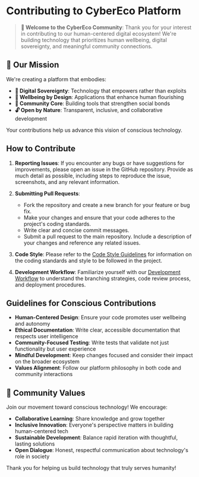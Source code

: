 # Contributing to CyberEco Platform

> **🌿 Welcome to the CyberEco Community**: Thank you for your interest in contributing to our human-centered digital ecosystem! We're building technology that prioritizes human wellbeing, digital sovereignty, and meaningful community connections.

## 🎯 Our Mission

We're creating a platform that embodies:
- **🔐 Digital Sovereignty**: Technology that empowers rather than exploits
- **🌱 Wellbeing by Design**: Applications that enhance human flourishing
- **🤝 Community Core**: Building tools that strengthen social bonds
- **🔓 Open by Nature**: Transparent, inclusive, and collaborative development

Your contributions help us advance this vision of conscious technology.

## How to Contribute

1. **Reporting Issues**: If you encounter any bugs or have suggestions for improvements, please open an issue in the GitHub repository. Provide as much detail as possible, including steps to reproduce the issue, screenshots, and any relevant information.

2. **Submitting Pull Requests**: 
   - Fork the repository and create a new branch for your feature or bug fix.
   - Make your changes and ensure that your code adheres to the project's coding standards.
   - Write clear and concise commit messages.
   - Submit a pull request to the main repository. Include a description of your changes and reference any related issues.

3. **Code Style**: Please refer to the [Code Style Guidelines](code-style.md) for information on the coding standards and style to be followed in the project.

4. **Development Workflow**: Familiarize yourself with our [Development Workflow](development-workflow.md) to understand the branching strategies, code review process, and deployment procedures.

## Guidelines for Conscious Contributions

- **Human-Centered Design**: Ensure your code promotes user wellbeing and autonomy
- **Ethical Documentation**: Write clear, accessible documentation that respects user intelligence
- **Community-Focused Testing**: Write tests that validate not just functionality but user experience
- **Mindful Development**: Keep changes focused and consider their impact on the broader ecosystem
- **Values Alignment**: Follow our platform philosophy in both code and community interactions

## 🌱 Community Values

Join our movement toward conscious technology! We encourage:
- **Collaborative Learning**: Share knowledge and grow together
- **Inclusive Innovation**: Everyone's perspective matters in building human-centered tech
- **Sustainable Development**: Balance rapid iteration with thoughtful, lasting solutions
- **Open Dialogue**: Honest, respectful communication about technology's role in society

Thank you for helping us build technology that truly serves humanity!